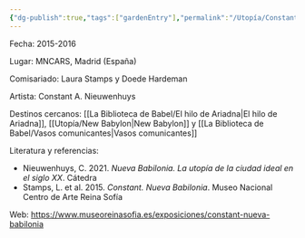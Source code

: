 ```yaml
---
{"dg-publish":true,"tags":["gardenEntry"],"permalink":"/Utopía/Constant. Nueva Babilonia/","dgPassFrontmatter":true,"created":"2025-03-18T11:12:30.000+01:00","updated":"2025-05-12T15:37:08.984+02:00"}
---
```


Fecha: 2015-2016

Lugar: MNCARS, Madrid (España)

Comisariado: Laura Stamps y Doede Hardeman

Artista: Constant A. Nieuwenhuys

Destinos cercanos: [[La Biblioteca de Babel/El hilo de Ariadna\|El hilo de Ariadna]], [[Utopía/New Babylon\|New Babylon]] y [[La Biblioteca de Babel/Vasos comunicantes\|Vasos comunicantes]]

Literatura y referencias:
- Nieuwenhuys, C. 2021. *Nueva Babilonia. La utopía de la ciudad ideal en el siglo XX*. Cátedra
- Stamps, L. et al. 2015. *Constant. Nueva Babilonia*. Museo Nacional Centro de Arte Reina Sofía

Web: https://www.museoreinasofia.es/exposiciones/constant-nueva-babilonia